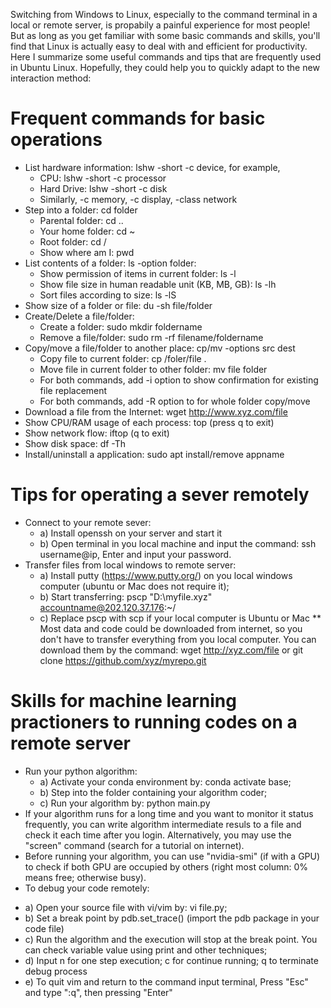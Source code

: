 Switching from Windows to Linux, especially to the command terminal in a local or remote server, is propabily a painful experience for most people! But as long as you get familiar with some basic commands and skills, you'll find that Linux is actually easy to deal with and efficient for productivity.  Here I summarize some useful commands and tips that are frequently used in Ubuntu Linux. Hopefully, they could help you to quickly adapt to the new interaction method:
# Frequent commands for basic operations
 * List hardware information: lshw -short -c device, for example,
   - CPU: lshw -short -c processor
   - Hard Drive: lshw -short -c disk
   - Similarly, -c memory, -c display, -class network
 * Step into a folder: cd folder
   - Parental folder: cd ..
   - Your home folder: cd ~ 
   - Root folder: cd /
   - Show where am I: pwd
 * List contents of a folder: ls -option folder: 
   - Show permission of items in current folder: ls -l
   - Show file size in human readable unit (KB, MB, GB): ls -lh
   - Sort files according to size: ls -lS
 * Show size of a folder or file: du -sh file/folder
 * Create/Delete a file/folder: 
   - Create a folder: sudo mkdir foldername
   - Remove a file/folder: sudo rm -rf filename/foldername
 * Copy/move a file/folder to another place: cp/mv -options src dest 
   - Copy file to current folder: cp /foler/file .
   - Move file in current folder to other folder: mv file folder
   - For both commands, add -i option to show confirmation for existing file replacement
   - For both commands, add -R option to for whole folder copy/move
  * Download a file from the Internet: wget http://www.xyz.com/file
  * Show CPU/RAM usage of each process: top (press q to exit)
  * Show network flow: iftop (q to exit)
  * Show disk space: df -Th
  * Install/uninstall a application: sudo apt install/remove appname

# Tips for operating a sever remotely
* Connect to your remote sever: 
  - a) Install openssh on your server and start it 
  - b) Open terminal in you local machine and input the command: ssh username@ip, Enter and input your password. 
* Transfer files from local windows to remote server: 
  - a) Install putty (https://www.putty.org/) on you local windows computer (ubuntu or Mac does not require it); 
  - b) Start transferring: pscp "D:\myfile.xyz" accountname@202.120.37.176:~/  
  - c) Replace pscp with scp if your local computer is Ubuntu or Mac
** Most data and code could be downloaded from internet, so you don't have to transfer everything from you local computer.    You can download them by the command: wget http://xyz.com/file or git clone https://github.com/xyz/myrepo.git
  
# Skills for machine learning practioners to running codes on a remote server
* Run your python algorithm: 
  - a) Activate your conda environment by: conda activate base; 
  - b) Step into the folder containing your algorithm coder; 
  - c) Run your algorithm by: python main.py
* If your algorithm runs for a long time and you want to monitor it status frequently, you can write algorithm intermediate resuls to a file and check it each time after you login. Alternatively, you may use the "screen" command (search for a tutorial on internet).
* Before running your algorithm, you can use "nvidia-smi" (if with a GPU) to check if both GPU are occupied by others (right most column: 0% means free; otherwise busy).
* To debug your code remotely:
 - a) Open your source file with vi/vim by: vi file.py; 
 - b) Set a break point by pdb.set_trace() (import the pdb package in your code file)
 - c) Run the algorithm and the execution will stop at the break point. You can check variable value using print and other techniques;
 - d) Input n for one step execution; c for continue running; q to terminate debug process
 - e) To quit vim and return to the command input terminal, Press "Esc" and type ":q", then pressing "Enter"

